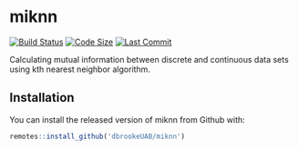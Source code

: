 # miknn

<!-- badges: start -->
[![Build Status](https://travis-ci.org/dbrookeUAB/miknn.svg?branch=master)](https://travis-ci.org/dbrookeUAB/miknn)
[![Code Size](https://img.shields.io/github/languages/code-size/dbrookeUAB/miknn.svg)](https://github.com/dbrookeUAB/miknn)
[![Last Commit](https://img.shields.io/github/last-commit/dbrookeUAB/miknn.svg)](https://github.com/dbrookeUAB/miknn/commits/master)
<!-- badges: end -->

Calculating mutual information between discrete and continuous data sets using kth nearest neighbor algorithm. 

## Installation

You can install the released version of miknn from Github with:

``` r
remotes::install_github('dbrookeUAB/miknn')
```
